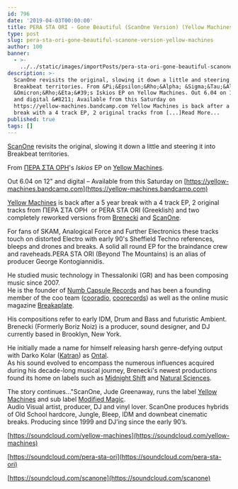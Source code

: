 ```yaml
---
id: 796
date: '2019-04-03T00:00:00'
title: PERA STA ORI - Gone Beautiful (ScanOne Version) (Yellow Machines) - Loose Lips
type: post
slug: pera-sta-ori-gone-beautiful-scanone-version-yellow-machines
author: 100
banner:
  - >-
    ../../static/images/importPosts/pera-sta-ori-gone-beautiful-scanone-version-yellow-machines/image796.jpeg
description: >-
  ScanOne revisits the original, slowing it down a little and steering it into
  Breakbeat territories. From &Pi;&Epsilon;&Rho;&Alpha; &Sigma;&Tau;&Alpha;
  &Omicron;&Rho;&Eta;&#39;s Iskios EP on Yellow Machines. Out 6.04 on 12&quot;
  and digital &#8211; Available from this Saturday on
  https://yellow-machines.bandcamp.com Yellow Machines is back after a 5 year
  break with a 4 track EP, 2 original tracks from [...]Read More...
published: true
tags: []
---
```

[ScanOne](https://scanone.bandcamp.com/) revisits the original, slowing it down a little and steering it into Breakbeat territories.

From [ΠΕΡΑ ΣΤΑ ΟΡΗ](https://soundcloud.com/pera-sta-ori)'s _Iskios_ EP on [Yellow Machines](https://yellow-machines.bandcamp.com).

Out 6.04 on 12" and digital – Available from this Saturday on [https://yellow-machines.bandcamp.com](https://yellow-machines.bandcamp.com)

[](https://soundcloud.com/yellow-machines)[Yellow Machines](https://soundcloud.com/yellow-machines) is back after a 5 year break with a 4 track EP, 2 original tracks from ΠΕΡΑ ΣΤΑ ΟΡΗ  or PERA STA ORI (Greeklish) and two completely reworked versions from [Brenecki](https://www.residentadvisor.net/dj/borisbrenecki) and [ScanOne](https://www.discogs.com/artist/112614-Scanone).

For fans of SKAM, Analogical Force and Further Electronics these tracks touch on distorted Electro with early 90's Sheffield Techno references, bleeps and drones and breaks. A solid all round EP for the braindance crew and raveheads.PERA STA ORI (Beyond The Mountains) is an alias of producer George Kontogiannidis. 

He studied music technology in Thessaloniki (GR) and has been composing music since 2007.  
He is the founder of [Numb Capsule Records](https://numbcapsule.bandcamp.com/) and has been a founding member of the coo team ([cooradio](http://www.cooradio.com/pages/index.php), [coorecords](https://www.discogs.com/label/244160-Coorecords)) as well as the online music magazine [Breakaplate](https://www.facebook.com/breakaplate/). 

His compositions refer to early IDM, Drum and Bass and futuristic Ambient. Brenecki (Formerly Boriz Noiz) is a producer, sound designer, and DJ currently based in Brooklyn, New York. 

He initially made a name for himself releasing harsh genre-defying output with Darko Kolar ([Katran](https://soundcloud.com/jezgromusic)) as [Ontal](https://soundcloud.com/ontal).  
As his sound evolved to encompass the numerous influences acquired during his decade-long musical journey, Brenecki's newest productions found its home on labels such as [Midnight Shift](https://soundcloud.com/midnight-shift) and [Natural Sciences](https://www.residentadvisor.net/record-label.aspx?id=12658). 

The story continues…"ScanOne, Jude Greenaway, runs the label [Yellow Machines](https://yellow-machines.bandcamp.com) and sub label [Modified Magic](https://modifiedmagic.bigcartel.com/).  
Audio Visual artist, producer, DJ and vinyl lover. ScanOne produces hybrids of Old School hardcore, Jungle, Bleep, IDM and downbeat cinematic breaks. Producing since 1999 and DJ’ing since the early 90’s.

[](https://soundcloud.com/yellow-machines)[https://soundcloud.com/yellow-machines](https://soundcloud.com/yellow-machines)

[](https://soundcloud.com/pera-sta-ori)[](https://soundcloud.com/pera-sta-ori)[https://soundcloud.com/pera-sta-ori](https://soundcloud.com/pera-sta-ori)

[](https://soundcloud.com/scanone)[](https://soundcloud.com/scanone)[https://soundcloud.com/scanone](https://soundcloud.com/scanone)